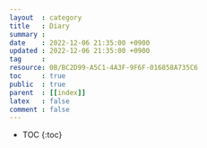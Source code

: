 ```yaml
---
layout  : category
title   : Diary
summary : 
date    : 2022-12-06 21:35:00 +0900
updated : 2022-12-06 21:35:00 +0900
tag     : 
resource: 0B/BC2D99-A5C1-4A3F-9F6F-016858A735C6
toc     : true
public  : true
parent  : [[index]]
latex   : false
comment : false
---
```

* TOC
{:toc}